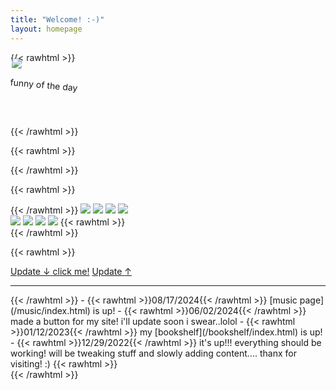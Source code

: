 ```yaml
---
title: "Welcome! :-)"
layout: homepage
---
```


{{< rawhtml >}}
<div class="polaroid" style="transform: rotate(5deg); margin-top: 0px; margin-bottom: 40px;">
<a href="https://piclog.blue/profile.php?id=553"><img src="https://piclog.blue/latest.php?id=553"></a>
<p>funny of the day</p>
</div>
{{< /rawhtml >}}

{{< rawhtml >}}
<div id="statuscafe">
    <div id="statuscafe-username"></div>
    <div id="statuscafe-content"></div>
</div>
<script src="https://status.cafe/current-status.js?name=kyletools" defer></script>
{{< /rawhtml >}}

{{< rawhtml >}}<div style="image-rendering: pixelated;">{{< /rawhtml >}}
![](/img/btns/openeyes.gif)
![](/img/btns/neo.gif)
![](/img/btns/sucks.gif)
![](/img/btns/animegirls.gif)  
![](/img/btns/area51.gif)
![](/img/btns/dumbass.gif)
![](/img/btns/nyan.gif)
![](/img/btns/rena.gif)
{{< rawhtml >}}</div>{{< /rawhtml >}}

{{< rawhtml >}}<div id="update-box">
  <a id="hide" href="#hide" class="hide">Update <span>↓</span> <span id="click">click me!</span></a>
  <a id="show" href="#show" class="show">Update <span>↑</span></a>
  <hr>
<div class="details">{{< /rawhtml >}}
- {{< rawhtml >}}<span class="date">08/17/2024</span>{{< /rawhtml >}} [music page](/music/index.html) is up!
- {{< rawhtml >}}<span class="date">06/02/2024</span>{{< /rawhtml >}} made a button for my site! i'll update soon i swear..lolol
- {{< rawhtml >}}<span class="date">01/12/2023</span>{{< /rawhtml >}} my [bookshelf](/bookshelf/index.html) is up!
- {{< rawhtml >}}<span class="date">12/29/2022</span>{{< /rawhtml >}} it's up!!! everything should be working! will be tweaking stuff and slowly adding content.... thanx for visiting! :)
{{< rawhtml >}}</div></div>{{< /rawhtml >}}

